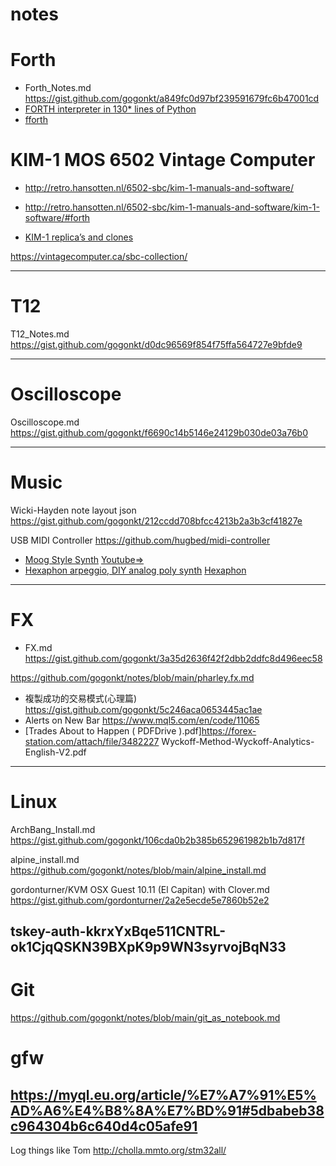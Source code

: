 # notes

# Forth
- Forth_Notes.md https://gist.github.com/gogonkt/a849fc0d97bf239591679fc6b47001cd
- [FORTH interpreter in 130* lines of Python](https://jpeckham.com/projects/forth-compiler-in-python/)
- [fforth](https://cowlark.com/fforth/)

# KIM-1 MOS 6502 Vintage Computer
- http://retro.hansotten.nl/6502-sbc/kim-1-manuals-and-software/

- http://retro.hansotten.nl/6502-sbc/kim-1-manuals-and-software/kim-1-software/#forth

- [KIM-1 replica’s and clones](http://retro.hansotten.nl/6502-sbc/kim-1-manuals-and-software/my-kim-1-family/kim-replicas-and-clones/)

https://vintagecomputer.ca/sbc-collection/


---
# T12
T12_Notes.md https://gist.github.com/gogonkt/d0dc96569f854f75ffa564727e9bfde9

---
# Oscilloscope
Oscilloscope.md https://gist.github.com/gogonkt/f6690c14b5146e24129b030de03a76b0


---
# Music
Wicki-Hayden note layout json https://gist.github.com/gogonkt/212ccdd708bfcc4213b2a3b3cf41827e

USB MIDI Controller https://github.com/hugbed/midi-controller
- [Moog Style Synth](https://www.instructables.com/Moog-Style-Synth/) [Youtube=>](https://www.youtube.com/watch?v=YYtZRjsq8O8&t=5s&ab_channel=MarcusDunn)
- [Hexaphon arpeggio, DIY analog poly synth](https://www.youtube.com/watch?v=bJpawKukLSo&ab_channel=ekkoflok) [Hexaphon](https://ekkoflok.dk/hex.php)

---
# FX
 - FX.md https://gist.github.com/gogonkt/3a35d2636f42f2dbb2ddfc8d496eec58

 https://github.com/gogonkt/notes/blob/main/pharley.fx.md
 
 - 複製成功的交易模式(心理篇) https://gist.github.com/gogonkt/5c246aca0653445ac1ae
 - Alerts on New Bar https://www.mql5.com/en/code/11065
 - [Trades About to Happen ( PDFDrive ).pdf]https://forex-station.com/attach/file/3482227 Wyckoff-Method-Wyckoff-Analytics-English-V2.pdf
 

---
# Linux
ArchBang_Install.md https://gist.github.com/gogonkt/106cda0b2b385b652961982b1b7d817f

alpine_install.md https://github.com/gogonkt/notes/blob/main/alpine_install.md

gordonturner/KVM OSX Guest 10.11 (El Capitan) with Clover.md https://gist.github.com/gordonturner/2a2e5ecde5e7860b52e2

tskey-auth-kkrxYxBqe511CNTRL-ok1CjqQSKN39BXpK9p9WN3syrvojBqN33
---
# Git
https://github.com/gogonkt/notes/blob/main/git_as_notebook.md

# gfw

https://myql.eu.org/article/%E7%A7%91%E5%AD%A6%E4%B8%8A%E7%BD%91#5dbabeb38c964304b6c640d4c05afe91
---
Log things like Tom http://cholla.mmto.org/stm32all/
